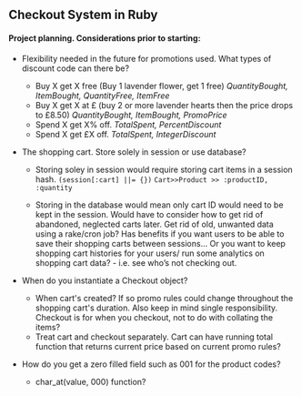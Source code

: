 ## Checkout System in Ruby

#### Project planning. Considerations prior to starting:

* Flexibility needed in the future for promotions used. What types of discount code can there be? 
    * Buy X get X free (Buy 1 lavender flower, get 1 free) *QuantityBought, ItemBought, QuantityFree, ItemFree*
    * Buy X get X at £ (buy 2 or more lavender hearts then the price drops to £8.50) *QuantityBought, ItemBought, PromoPrice*   
    * Spend X get X% off. *TotalSpent, PercentDiscount*
    * Spend X get £X off. *TotalSpent, IntegerDiscount*

* The shopping cart. Store solely in session or use database? 
    * Storing soley in session would require storing cart items in a session hash. `(session[:cart] ||= {})` `Cart>>Product >> :productID, :quantity`

    * Storing in the database would mean only cart ID would need to be kept in the session. Would have to consider how to get rid of abandoned, neglected carts later. Get rid of old, unwanted data using a rake/cron job? Has benefits if you want users to be able to save their shopping carts between sessions... Or you want to keep shopping cart histories for your users/ run some analytics on shopping cart data? - i.e. see who’s not checking out.

* When do you instantiate a Checkout object? 
    * When cart's created? If so promo rules could change throughout the shopping cart's duration. Also keep in mind single responsibility. Checkout is for when you checkout, not to do with collating the items?
    * Treat cart and checkout separately. Cart can have running total function that returns current price based on current promo rules?

* How do you get a zero filled field such as 001 for the product codes?  
    * char_at(value, 000) function?




